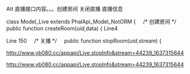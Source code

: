 Att 直播接口内容。。。创建房间  关闭直播  直播信息

class Model_Live extends PhalApi_Model_NotORM {
    /* 创建房间 */
    public function createRoom($uid,$data) {
Line4



Line 150
    /* 关播 */
    public function stopRoom($uid,$stream) {






http://www.yb080.cc/appapi/Live.stopInfo&stream=44239_1637315644

http://www.yb080.cc/appapi/Live.stopInfo&stream=44239_1637315644

